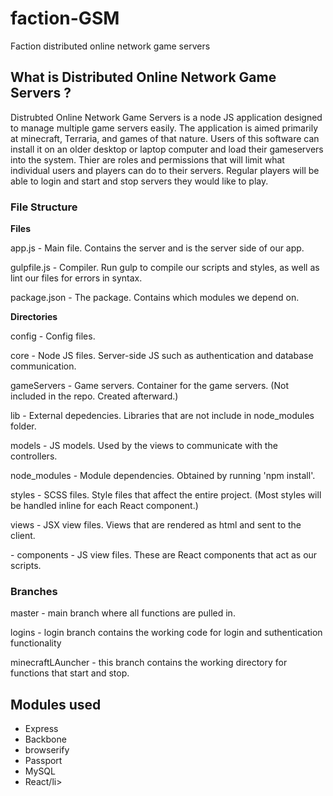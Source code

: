 # faction-GSM
Faction distributed online network game servers

<h2>What is Distributed Online Network Game Servers ?</h2>
<p>Distrubted Online Network Game Servers is a node JS application designed to manage multiple game servers easily.
The application is aimed primarily at minecraft, Terraria, and games of that nature. Users of this software can
install it on an older desktop or laptop computer and load their gameservers into the system. Thier are roles and
permissions that will limit what individual users and players can do to their servers. Regular players will be
able to login and start and stop servers they would like to play. </p>

<h3>File Structure</h3>
<strong>Files</strong>
<p>app.js - Main file. Contains the server and is the server side of our app.</p>
<p>gulpfile.js - Compiler. Run gulp to compile our scripts and styles, as well as lint our files for errors in syntax.</p>
<p>package.json - The package. Contains which modules we depend on.</p>
<strong>Directories</strong>
<p>config - Config files.</p>
<p>core - Node JS files. Server-side JS such as authentication and database communication.</p>
<p>gameServers - Game servers. Container for the game servers. (Not included in the repo. Created afterward.)</p>
<p>lib - External depedencies. Libraries that are not include in node_modules folder.</p>
<p>models - JS models. Used by the views to communicate with the controllers.</p>
<p>node_modules - Module dependencies. Obtained by running 'npm install'.</p>
<p>styles - SCSS files. Style files that affect the entire project. (Most styles will be handled inline for each React component.)</p>
<p>views - JSX view files. Views that are rendered as html and sent to the client.</p>
<p> - components - JS view files. These are React components that act as our scripts.</p>

<h3>Branches</h3>
<p>master - main branch where all functions are pulled in.</p>
<p>logins - login branch contains the working code for login and suthentication functionality</p>
<p>minecraftLAuncher - this branch contains the working directory for functions that start and stop.</p>

<h2>Modules used</h2>
<ul>
<li>Express</li>
<li>Backbone</li>
<li>browserify</li>
<li>Passport</li>
<li>MySQL</li>
<li>React/li>
</ul>

